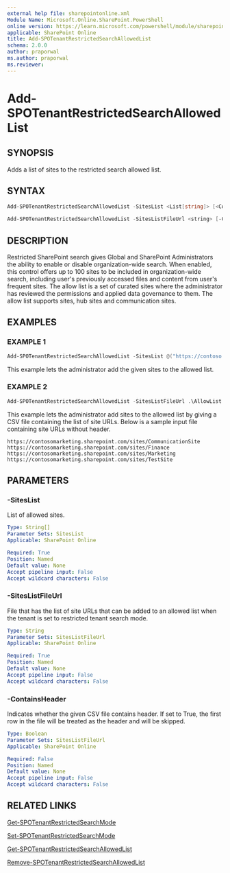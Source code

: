 ```yaml
---
external help file: sharepointonline.xml
Module Name: Microsoft.Online.SharePoint.PowerShell
online version: https://learn.microsoft.com/powershell/module/sharepoint-online/add-spotenantrestrictedsearchallowedlist
applicable: SharePoint Online
title: Add-SPOTenantRestrictedSearchAllowedList
schema: 2.0.0
author: praporwal
ms.author: praporwal
ms.reviewer:
---
```


# Add-SPOTenantRestrictedSearchAllowedList

## SYNOPSIS

Adds a list of sites to the restricted search allowed list.

## SYNTAX

```powershell
Add-SPOTenantRestrictedSearchAllowedList -SitesList <List[string]> [<CommonParameters>]
```

```powershell
Add-SPOTenantRestrictedSearchAllowedList -SitesListFileUrl <string> [-ContainsHeader <bool>] [<CommonParameters>]
```

## DESCRIPTION

Restricted SharePoint search gives Global and SharePoint Administrators the ability to enable or disable organization-wide search. When enabled, this control offers up to 100 sites to be included in organization-wide search, including user's previously accessed files and content from user's frequent sites. The allow list is a set of curated sites where the administrator has reviewed the permissions and applied data governance to them. The allow list supports sites, hub sites and communication sites.

## EXAMPLES

### EXAMPLE 1

```powershell
Add-SPOTenantRestrictedSearchAllowedList -SitesList @("https://contoso.sharepoint.com/sites/Marketing", "https://contoso.sharepoint.com/sites/Benefits")
```

This example lets the administrator add the given sites to the allowed list.

### EXAMPLE 2

```powershell
Add-SPOTenantRestrictedSearchAllowedList -SitesListFileUrl .\AllowList.csv
```

This example lets the administrator add sites to the allowed list by giving a CSV file containing the list of site URLs. Below is a sample input file containing site URLs without header.

```console
https://contosomarketing.sharepoint.com/sites/CommunicationSite
https://contosomarketing.sharepoint.com/sites/Finance
https://contosomarketing.sharepoint.com/sites/Marketing
https://contosomarketing.sharepoint.com/sites/TestSite
```

## PARAMETERS

### -SitesList

List of allowed sites.

```yaml
Type: String[]
Parameter Sets: SitesList
Applicable: SharePoint Online

Required: True
Position: Named
Default value: None
Accept pipeline input: False
Accept wildcard characters: False
```

### -SitesListFileUrl

File that has the list of site URLs that can be added to an allowed list when the tenant is set to restricted tenant search mode.

```yaml
Type: String
Parameter Sets: SitesListFileUrl
Applicable: SharePoint Online

Required: True
Position: Named
Default value: None
Accept pipeline input: False
Accept wildcard characters: False
```

### -ContainsHeader

Indicates whether the given CSV file contains header. If set to True, the first row in the file will be treated as the header and will be skipped.

```yaml
Type: Boolean
Parameter Sets: SitesListFileUrl
Applicable: SharePoint Online

Required: False
Position: Named
Default value: None
Accept pipeline input: False
Accept wildcard characters: False
```

## RELATED LINKS

[Get-SPOTenantRestrictedSearchMode](Get-SPOTenantRestrictedSearchMode.md)

[Set-SPOTenantRestrictedSearchMode](Set-SPOTenantRestrictedSearchMode.md)

[Get-SPOTenantRestrictedSearchAllowedList](Get-SPOTenantRestrictedSearchAllowedList.md)

[Remove-SPOTenantRestrictedSearchAllowedList](Remove-SPOTenantRestrictedSearchAllowedList.md)
